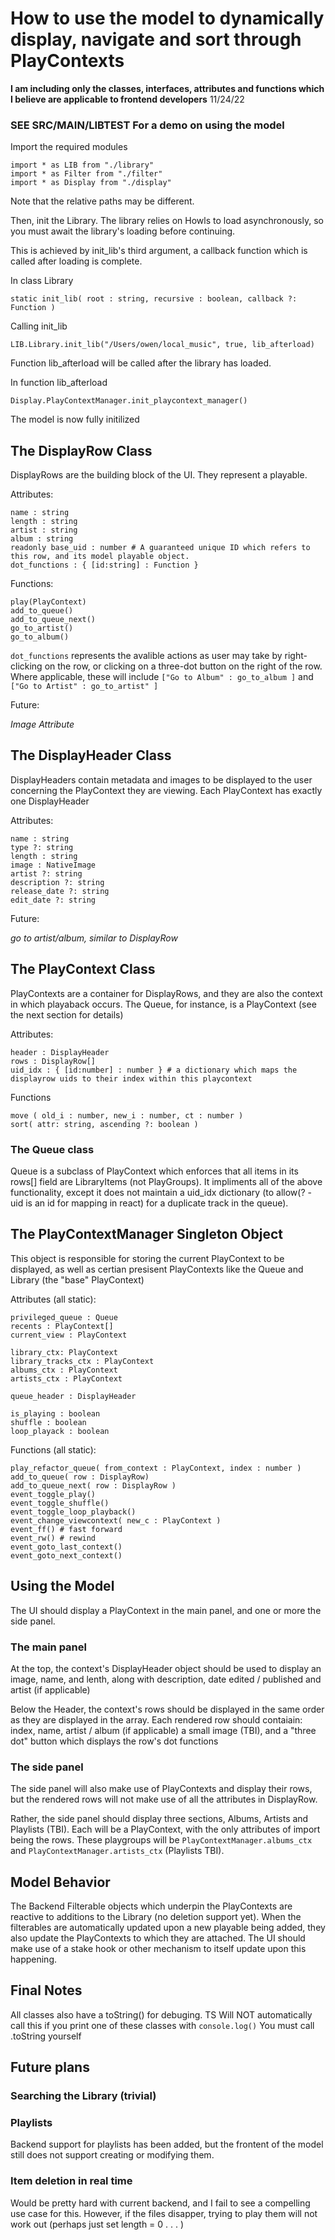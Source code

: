 # How to use the model to dynamically display, navigate and sort through PlayContexts 
**I am including only the classes, interfaces, attributes and functions which I believe are applicable to frontend developers** 
11/24/22 
### **SEE SRC/MAIN/LIBTEST For a demo on using the model** 
Import the required modules 
```
import * as LIB from "./library"
import * as Filter from "./filter" 
import * as Display from "./display" 
```
Note that the relative paths may be different. 

Then, init the Library. The library relies on Howls to load asynchronously, so you must await the library's loading before continuing. 

This is achieved by init_lib's third argument, a callback function which is called after loading is complete. 

In class Library 
```
static init_lib( root : string, recursive : boolean, callback ?: Function ) 
```
Calling init_lib 
``` 
LIB.Library.init_lib("/Users/owen/local_music", true, lib_afterload)
```
Function lib_afterload will be called after the library has loaded.

In function lib_afterload 
```
Display.PlayContextManager.init_playcontext_manager()     
```
The model is now fully initilized 

## The DisplayRow Class 
DisplayRows are the building block of the UI. They represent a playable.

Attributes: 
```
name : string 
length : string 
artist : string 
album : string 
readonly base_uid : number # A guaranteed unique ID which refers to this row, and its model playable object. 
dot_functions : { [id:string] : Function } 
```
Functions: 
```
play(PlayContext) 
add_to_queue() 
add_to_queue_next() 
go_to_artist()
go_to_album() 
```

`dot_functions` represents the avalible actions as user may take by right-clicking on the row, or clicking on a three-dot button on the right of the row. Where applicable, these will include `["Go to Album" : go_to_album ]` and `["Go to Artist" : go_to_artist" ]` 

Future: 

*Image Attribute* 

## The DisplayHeader Class 
DisplayHeaders contain metadata and images to be displayed to the user concerning the PlayContext they are viewing. Each PlayContext has exactly one DisplayHeader 

Attributes: 
```
name : string 
type ?: string 
length : string 
image : NativeImage 
artist ?: string 
description ?: string 
release_date ?: string 
edit_date ?: string 
```

Future: 

*go to artist/album, similar to DisplayRow* 

## The PlayContext Class 
PlayContexts are a container for DisplayRows, and they are also the context in which playaback occurs. The Queue, for instance, is a PlayContext (see the next section for details) 

Attributes: 
```
header : DisplayHeader 
rows : DisplayRow[] 
uid_idx : { [id:number] : number } # a dictionary which maps the displayrow uids to their index within this playcontext
```
Functions 
```
move ( old_i : number, new_i : number, ct : number )
sort( attr: string, ascending ?: boolean )
```
  
### The Queue class 
Queue is a subclass of PlayContext which enforces that all items in its rows[] field are LibraryItems (not PlayGroups). It impliments all of the above functionality, except it does not maintain a uid_idx dictionary (to allow(? - uid is an id for mapping in react) for a duplicate track in the queue).  
  
## The PlayContextManager Singleton Object 
This object is responsible for storing the current PlayContext to be displayed, as well as certian presisent PlayContexts like the Queue and Library (the "base" PlayContext) 

Attributes (all static): 
```
privileged_queue : Queue 
recents : PlayContext[] 
current_view : PlayContext 

library_ctx: PlayContext 
library_tracks_ctx : PlayContext 
albums_ctx : PlayContext 
artists_ctx : PlayContext 

queue_header : DisplayHeader 

is_playing : boolean 
shuffle : boolean 
loop_playack : boolean 
```
Functions (all static): 
```
play_refactor_queue( from_context : PlayContext, index : number )
add_to_queue( row : DisplayRow) 
add_to_queue_next( row : DisplayRow )
event_toggle_play()
event_toggle_shuffle()
event_toggle_loop_playback()
event_change_viewcontext( new_c : PlayContext )
event_ff() # fast forward 
event_rw() # rewind 
event_goto_last_context()
event_goto_next_context()
```
## Using the Model 
The UI should display a PlayContext in the main panel, and one or more the side panel. 
### The main panel 
At the top, the context's DisplayHeader object should be used to display an image, name, and lenth, along with description, date edited / published and artist (if applicable) 

Below the Header, the context's rows should be displayed in the same order as they are displayed in the array. Each rendered row should contaiain: index, name, artist / album (if applicable) a small image (TBI), and a "three dot" button which displays the row's dot functions

### The side panel 
The side panel will also make use of PlayContexts and display their rows, but the rendered rows will not make use of all the attributes in DisplayRow.

Rather, the side panel should display three sections, Albums, Artists and Playlists (TBI). Each will be a PlayContext, with the only attributes of import being the rows. These playgroups will be `PlayContextManager.albums_ctx` and `PlayContextManager.artists_ctx` (Playlists TBI). 

## Model Behavior
The Backend Filterable objects which underpin the PlayContexts are reactive to additions to the Library (no deletion support yet). When the filterables are automatically updated upon a new playable being added, they also update the PlayContexts to which they are attached. The UI should make use of a stake hook or other mechanism to itself update upon this happening. 

## Final Notes 
All classes also have a toString() for debuging. TS Will NOT automatically call this if you print one of these classes with `console.log()` You must call .toString yourself

## Future plans 
### Searching the Library (trivial) 
### Playlists 
Backend support for playlists has been added, but the frontent of the model still does not support creating or modifying them. 
### Item deletion in real time 
Would be pretty hard with current backend, and I fail to see a compelling use case for this. However, if the files disapper, trying to play them will not work out (perhaps just set length = 0 . . . ) 
